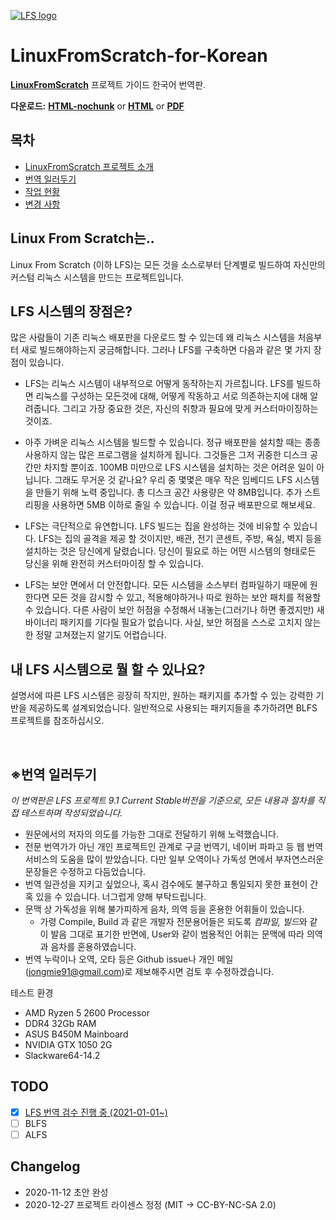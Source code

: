 [![LFS logo](http://www.linuxfromscratch.org/images/lfs-logo.png)](http://linuxfromscratch.org)
# LinuxFromScratch-for-Korean
[**LinuxFromScratch**](http://linuxfromscratch.org) 프로젝트 가이드 한국어 번역판.

**다운로드:**
[**HTML-nochunk**](https://rawcdn.githack.com/NuttyJamie/LinuxFromScratch-for-Korean/5cbf2c23a2012e036c4ded0c9a08028eb5e7d131/9.1/BOOK/HTML-nochunks/LFS-BOOK.html) or 
[**HTML**](https://rawcdn.githack.com/NuttyJamie/LinuxFromScratch-for-Korean/5cbf2c23a2012e036c4ded0c9a08028eb5e7d131/9.1/BOOK/HTML/index.html) or 
[**PDF**](https://github.com/NuttyJamie/LinuxFromScratch-for-Korean/raw/master/9.1/BOOK/PDF/LFS-BOOK.pdf)

## 목차 
- [LinuxFromScratch 프로젝트 소개](https://github.com/NuttyJamie/LinuxFromScratch-for-Korean#linux-from-scratch%EB%8A%94)
- [번역 일러두기](https://github.com/NuttyJamie/LinuxFromScratch-for-Korean#%EB%B2%88%EC%97%AD-%EC%9D%BC%EB%9F%AC%EB%91%90%EA%B8%B0)
- [작업 현황](https://github.com/NuttyJamie/LinuxFromScratch-for-Korean#todo)
- [변경 사항](https://github.com/NuttyJamie/LinuxFromScratch-for-Korean#Changelog)

## Linux From Scratch는..
Linux From Scratch (이하 LFS)는 모든 것을 소스로부터 단계별로 빌드하여 자신만의 커스텀 리눅스 시스템을 만드는 프로젝트입니다.

## LFS 시스템의 장점은?
많은 사람들이 기존 리눅스 배포판을 다운로드 할 수 있는데 왜 리눅스 시스템을 처음부터 새로 빌드해야하는지 궁금해합니다. 그러나 LFS를 구축하면 다음과 같은 몇 가지 장점이 있습니다. 

- LFS는 리눅스 시스템이 내부적으로 어떻게 동작하는지 가르칩니다.
	LFS를 빌드하면 리눅스를 구성하는 모든것에 대해, 어떻게 작동하고 서로 의존하는지에 대해 알려줍니다. 그리고 가장 중요한 것은, 자신의 취향과 필요에 맞게 커스터마이징하는 것이죠.

- 아주 가벼운 리눅스 시스템을 빌드할 수 있습니다.
	정규 배포판을 설치할 때는 종종 사용하지 않는 많은 프로그램을 설치하게 됩니다. 그것들은 그저 귀중한 디스크 공간만 차지할 뿐이죠. 100MB 미만으로 LFS 시스템을 설치하는 것은 어려운 일이 아닙니다. 그래도 무거운 것 같나요? 우리 중 몇몇은 매우 작은 임베디드 LFS 시스템을 만들기 위해 노력 중입니다. 총 디스크 공간 사용량은 약 8MB입니다. 추가 스트리핑을 사용하면 5MB 이하로 줄일 수 있습니다. 이걸 정규 배포판으로 해보세요.

- LFS는 극단적으로 유연합니다.
	LFS 빌드는 집을 완성하는 것에 비유할 수 있습니다. LFS는 집의 골격을 제공 할 것이지만, 배관, 전기 콘센트, 주방, 욕실, 벽지 등을 설치하는 것은 당신에게 달렸습니다. 당신이 필요로 하는 어떤 시스템의 형태로든 당신을 위해 완전히 커스터마이징 할 수 있습니다. 

- LFS는 보안 면에서 더 안전합니다.
	모든 시스템을 소스부터 컴파일하기 때문에 원한다면 모든 것을 감시할 수 있고, 적용해야하거나 따로 원하는 보안 패치를 적용할 수 있습니다. 다른 사람이 보안 허점을 수정해서 내놓는(그러기나 하면 좋겠지만) 새 바이너리 패키지를 기다릴 필요가 없습니다. 사실, 보안 허점을 스스로 고치지 않는 한 정말 고쳐졌는지 알기도 어렵습니다.

## 내 LFS 시스템으로 뭘 할 수 있나요?
설명서에 따른 LFS 시스템은 굉장히 작지만, 원하는 패키지를 추가할 수 있는 강력한 기반을 제공하도록 설계되었습니다. 일반적으로 사용되는 패키지들을 추가하려면 BLFS 프로젝트를 참조하십시오.

<br>

## ※번역 일러두기

*이 번역판은 LFS 프로젝트 9.1 Current Stable버전을 기준으로, 모든 내용과 절차를 직접 테스트하며 작성되었습니다.*

- 원문에서의 저자의 의도를 가능한 그대로 전달하기 위해 노력했습니다. 
- 전문 번역가가 아닌 개인 프로젝트인 관계로 구글 번역기, 네이버 파파고 등 웹 번역 서비스의 도움을 많이 받았습니다. 다만 일부 오역이나 가독성 면에서 부자연스러운 문장들은 수정하고 다듬었습니다.
- 번역 일관성을 지키고 싶었으나, 혹시 검수에도 불구하고 통일되지 못한 표현이 간혹 있을 수 있습니다. 너그럽게 양해 부탁드립니다.
- 문맥 상 가독성을 위해 불가피하게 음차, 의역 등을 혼용한 어휘들이 있습니다. 
	- 가령 Compile, Build 과 같은 개발자 전문용어들은 되도록 *컴파일, 빌드*와 같이 발음 그대로 표기한 반면에, User와 같이 범용적인 어휘는 문맥에 따라 의역과 음차를 혼용하였습니다.
- 번역 누락이나 오역, 오타 등은 Github issue나 개인 메일(jongmie91@gmail.com)로 제보해주시면 검토 후 수정하겠습니다.

테스트 환경
- AMD Ryzen 5 2600 Processor
- DDR4 32Gb RAM
- ASUS B450M Mainboard
- NVIDIA GTX 1050 2G
- Slackware64-14.2 

## TODO
- [x] [LFS 번역 검수 진행 중 (2021-01-01~)](https://github.com/NuttyJamie/LinuxFromScratch-for-Korean/blob/master/TODO.md#table-of-contents)
- [ ] BLFS
- [ ] ALFS

## Changelog
- 2020-11-12    초안 완성
- 2020-12-27    프로젝트 라이센스 정정 (MIT -> CC-BY-NC-SA 2.0)
